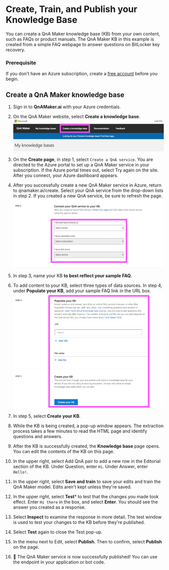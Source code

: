 # Create, Train, and Publish your Knowledge Base
You can create a QnA Maker knowledge base (KB) from your own content, such as FAQs or product manuals. The QnA Maker KB in this example is created from a simple FAQ webpage to answer questions on BitLocker key recovery.

### Prerequisite
If you don't have an Azure subscription, create a [free account](https://azure.microsoft.com/en-us/free/?WT.mc_id=A261C142F) before you begin.

## Create a QnA Maker knowledge base
1. Sign in to **QnAMaker.ai** with your Azure credentials.

2. On the QnA Maker website, select **Create a knowledge base**.
![1](https://github.com/jCho23/BotWorkshop/blob/master/Resouces/Images/1.png)

3. On the **Create page**, in step 1, select ```Create a QnA service```. You are directed to the Azure portal to set up a QnA Maker service in your subscription. If the Azure portal times out, select Try again on the site. After you connect, your Azure dashboard appears.

4. After you successfully create a new QnA Maker service in Azure, return to qnamaker.ai/create. Select your QnA service from the drop-down lists in step 2. If you created a new QnA service, be sure to refresh the page.
![2.1](https://github.com/jCho23/BotWorkshop/blob/master/Resouces/Images/2.1.png)

5. In step 3, name your KB **to best reflect your sample FAQ**.

6. To add content to your KB, select three types of data sources. In step 4, under **Populate your KB**, add your sample FAQ link in the URL box.
![3](https://github.com/jCho23/BotWorkshop/blob/master/Resouces/Images/3.png)

7. In step 5, select **Create your KB**.

8. While the KB is being created, a pop-up window appears. The extraction process takes a few minutes to read the HTML page and identify questions and answers.

9. After the KB is successfully created, the **Knowledge base** page opens. You can edit the contents of the KB on this page.

10. In the upper right, select Add QnA pair to add a new row in the Editorial section of the KB. Under Question, enter ```Hi```. Under Answer, enter ```Hello!```.

11. In the upper right, select **Save and train** to save your edits and train the QnA Maker model. Edits aren't kept unless they're saved.

12. In the upper right, select **Test*** to test that the changes you made took effect. Enter ```Hi there``` in the box, and select **Enter**. You should see the answer you created as a response.

13. Select **Inspect** to examine the response in more detail. The test window is used to test your changes to the KB before they're published.

14. Select **Test** again to close the Test pop-up.

15. In the menu next to Edit, select **Publish**. Then to confirm, select **Publish** on the page.

16. :tada: The QnA Maker service is now successfully published! You can use the endpoint in your application or bot code.


